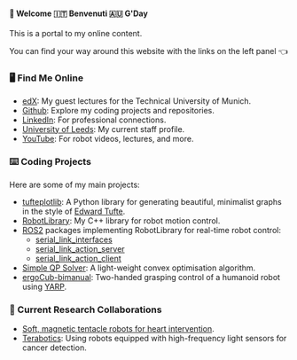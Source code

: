 #### 🏴󠁧󠁢󠁥󠁮󠁧󠁿 Welcome 🇮🇹 Benvenuti 🇦🇺 G'Day

This is a portal to my online content.

You can find your way around this website with the links on the left panel 👈

### 🖥️ Find Me Online
- [edX](https://www.edx.org/certificates/professional-certificate/tumx-six-sigma-and-lean): My guest lectures for the Technical University of Munich.
- [Github](https://github.com/Woolfrey): Explore my coding projects and repositories.
- [LinkedIn](https://www.linkedin.com/in/jonathanwoolfrey/): For professional connections.
- [University of Leeds](https://eps.leeds.ac.uk/electronic-engineering/staff/14662/dr-jon-woolfrey): My current staff profile.
- [YouTube](https://www.youtube.com/@Woolfrey/videos): For robot videos, lectures, and more.

### ⌨️ Coding Projects
Here are some of my main projects:
- [tufteplotlib](https://pypi.org/project/tufteplotlib/): A Python library for generating beautiful, minimalist graphs in the style of [Edward Tufte](https://www.edwardtufte.com/).
- [RobotLibrary](https://github.com/Woolfrey/software_robot_library): My C++ library for robot motion control.
- [ROS2](https://docs.ros.org/en/humble/index.html) packages implementing RobotLibrary for real-time robot control:
   - [serial_link_interfaces](https://github.com/Woolfrey/interface_serial_link)
   - [serial_link_action_server](https://github.com/Woolfrey/server_serial_link)
   - [serial_link_action_client](https://github.com/Woolfrey/client_serial_link)
- [Simple QP Solver](https://github.com/Woolfrey/software_simple_qp): A light-weight convex optimisation algorithm.
- [ergoCub-bimanual](https://github.com/hsp-iit/ergocub-bimanual): Two-handed grasping control of a humanoid robot using [YARP](https://www.yarp.it/latest/).

### 🤝 Current Research Collaborations
- [Soft, magnetic tentacle robots for heart intervention](https://wun.ac.uk/wun/research/view/magnetically-controlled-tentacle-robots-for-transcatheter-structural-heart-intervention/).
- [Terabotics](https://warwick.ac.uk/fac/sci/physics/research/condensedmatt/ultrafastphotonics/emmasthzgroup/terabotics/): Using robots equipped with high-frequency light sensors for cancer detection.